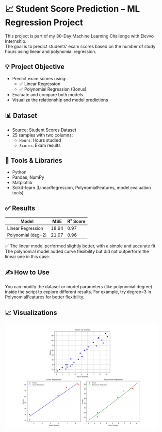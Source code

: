 # 📈 Student Score Prediction – ML Regression Project

This project is part of my 30-Day Machine Learning Challenge with Elevvo Internship.  
The goal is to predict students' exam scores based on the number of study hours using linear and polynomial regression.

## 💡 Project Objective

- Predict exam scores using:
  - ✅ Linear Regression
  - ✅ Polynomial Regression (Bonus)
- Evaluate and compare both models
- Visualize the relationship and model predictions
  
## 📊 Dataset

- Source: [Student Scores Dataset](https://raw.githubusercontent.com/AdiPersonalWorks/Random/master/student_scores%20-%20student_scores.csv)
- 25 samples with two columns:
  - `Hours`: Hours studied
  - `Scores`: Exam results

## 🧠 Tools & Libraries

- Python  
- Pandas, NumPy  
- Matplotlib  
- Scikit-learn (LinearRegression, PolynomialFeatures, model evaluation tools)
  
## ✅ Results

| Model               | MSE   | R² Score |
|---------------------|--------|----------|
| Linear Regression   | 18.94 | 0.97     |
| Polynomial (deg=2)  | 21.07 | 0.96     |

✅ The linear model performed slightly better, with a simple and accurate fit.  
The polynomial model added curve flexibility but did not outperform the linear one in this case.

## ✍️ How to Use
You can modify the dataset or model parameters (like polynomial degree) inside the script to explore different results.
For example, try degree=3 in PolynomialFeatures for better flexibility.
## 📈 Visualizations

![plot](preview.png)
